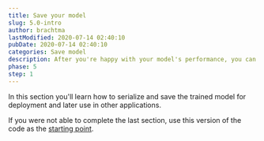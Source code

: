 ```yaml
---
title: Save your model
slug: 5.0-intro
author: brachtma
lastModified: 2020-07-14 02:40:10
pubDate: 2020-07-14 02:40:10
categories: Save model
description: After you're happy with your model's performance, you can save the model to use in other .NET applications.
phase: 5
step: 1
---
```


In this section you'll learn how to serialize and save the trained model for deployment and later use in other applications.

If you were not able to complete the last section, use this version of the code as the [starting point](https://github.com/luisquintanilla/mlnet-workshop-guide/archive/2-3.zip).